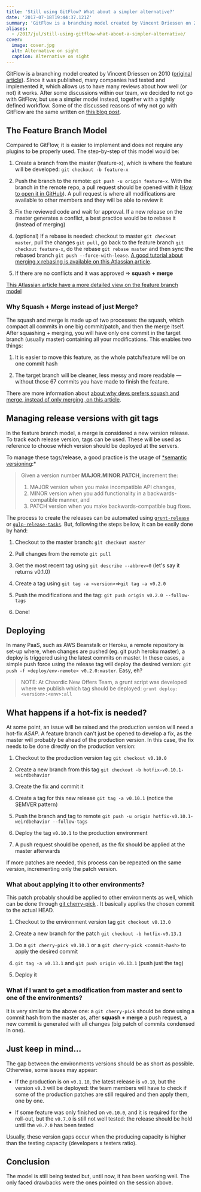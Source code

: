 ```yaml
---
title: 'Still using GitFlow? What about a simpler alternative?'
date: '2017-07-18T19:44:37.121Z'
summary: 'GitFlow is a branching model created by Vincent Driessen on 2010. Since it was published, many companies had tested and implemented it, which allows us to have many reviews about how well (or not) it works. After some discussions within our team, we decided to not go with GitFlow, but use a simpler model instead, together with a tightly defined workflow.'
aliases:
  - /2017/jul/still-using-gitflow-what-about-a-simpler-alternative/
cover:
  image: cover.jpg
  alt: Alternative on sight
  caption: Alternative on sight
---
```


GitFlow is a branching model created by Vincent Driessen on 2010 ([original article](http://nvie.com/posts/a-successful-git-branching-model/)). Since it was published, many companies had tested and implemented it, which allows us to have many reviews about how well (or not) it works. After some discussions within our team, we decided to not go with GitFlow, but use a simpler model instead, together with a tightly defined workflow. Some of the discussed reasons of why not go with GitFlow are the same written on [this blog post](http://endoflineblog.com/gitflow-considered-harmful).

## The Feature Branch Model

Compared to GitFlow, it is easier to implement and does not require any plugins to be properly used. The step-by-step of this model would be:

1. Create a branch from the master (feature-x), which is where the feature will be developed: `git checkout -b feature-x`

1. Push the branch to the remote: `git push -u origin feature-x`. With the branch in the remote repo, a pull request should be opened with it ([How to open it in GitHub](https://help.github.com/articles/creating-a-pull-request/)). A pull request is where all modifications are available to other members and they will be able to review it

1. Fix the reviewed code and wait for approval. If a new release on the master generates a conflict, a best practice would be to rebase it (instead of merging)

1. (optional) If a rebase is needed: checkout to master `git checkout master`, pull the changes `git pull`, go back to the feature branch `git checkout feature-x`, do the rebase `git rebase master` and then sync the rebased branch `git push --force-with-lease`. [A good tutorial about merging x rebasing is available on this Atlassian article](https://www.atlassian.com/git/tutorials/merging-vs-rebasing).

1. If there are no conflicts and it was approved ⇒ **squash + merge**

[This Atlassian article have a more detailed view on the feature branch model](https://www.atlassian.com/git/tutorials/comparing-workflows#feature-branch-workflow)

### Why Squash + Merge instead of just Merge?

The squash and merge is made up of two processes: the squash, which compact all commits in one big commit/patch, and then the merge itself. After squashing + merging, you will have only one commit in the target branch (usually master) containing all your modifications. This enables two things:

1. It is easier to move this feature, as the whole patch/feature will be on one commit hash

1. The target branch will be cleaner, less messy and more readable — without those 67 commits you have made to finish the feature.

There are more information about [about why devs prefers squash and merge, instead of only merging, on this article](https://softwareengineering.stackexchange.com/questions/263164/why-squash-git-commits-for-pull-requests).

## Managing release versions with git tags

In the feature branch model, a merge is considered a new version release. To track each release version, tags can be used. These will be used as reference to choose which version should be deployed at the servers.

To manage these tags/release, a good practice is the usage of [\*semantic versioning](http://semver.org):\*

> Given a version number **MAJOR.MINOR.PATCH**, increment the:
>
> 1. MAJOR version when you make incompatible API changes,
> 2. MINOR version when you add functionality in a backwards-compatible manner, and
> 3. PATCH version when you make backwards-compatible bug fixes.

The process to create the releases can be automated using [`grunt-release`](https://github.com/geddski/grunt-release) or [`gulp-release-tasks`](https://github.com/lfender6445/gulp-release-tasks). But, following the steps bellow, it can be easily done by hand:

1. Checkout to the master branch: `git checkout master`

1. Pull changes from the remote `git pull`

1. Get the most recent tag using `git describe --abbrev=0` (let's say it returns v0.1.0)

1. Create a tag using `git tag -a <version>`⇒`git tag -a v0.2.0`

1. Push the modifications and the tag: `git push origin v0.2.0 --follow-tags`

1. Done!

## Deploying

In many PaaS, such as AWS Beanstalk or Heroku, a remote repository is set-up where, when changes are pushed (eg. git push heroku master), a deploy is triggered using the latest commits on master. In these cases, a simple push force using the release tag will deploy the desired version: `git push -f <deploy/env-remote> v0.2.0:master`. Easy, eh?

> NOTE: At Chaordic New Offers Team, a grunt script was developed where we publish which tag should be deployed: `grunt deploy:<version>:<env>:all`

## What happens if a hot-fix is needed?

At some point, an issue will be raised and the production version will need a hot-fix _ASAP_. A feature branch can't just be opened to develop a fix, as the master will probably be ahead of the production version. In this case, the fix needs to be done directly on the production version:

1. Checkout to the production version tag `git checkout v0.10.0`

1. Create a new branch from this tag `git checkout -b hotfix-v0.10.1-weirdbehavior`

1. Create the fix and commit it

1. Create a tag for this new release `git tag -a v0.10.1` (notice the SEMVER pattern)

1. Push the branch and tag to remote `git push -u origin hotfix-v0.10.1-weirdbehavior --follow-tags`

1. Deploy the tag `v0.10.1` to the production environment

1. A push request should be opened, as the fix should be applied at the master afterwards

If more patches are needed, this process can be repeated on the same version, incrementing only the patch version.

### What about applying it to other environments?

This patch probably should be applied to other environments as well, which can be done through [git cherry-pick](http://think-like-a-git.net/sections/rebase-from-the-ground-up/cherry-picking-explained.html) <commit-hash> . It basically applies the chosen commit to the actual HEAD.

1. Checkout to the environment version tag `git checkout v0.13.0`

1. Create a new branch for the patch `git checkout -b hotfix-v0.13.1`

1. Do a `git cherry-pick v0.10.1` or a `git cherry-pick <commit-hash>` to apply the desired commit

1. `git tag -a v0.13.1` and `git push origin v0.13.1` (push just the tag)

1. Deploy it

### What if I want to get a modification from master and sent to one of the environments?

It is very similar to the above one: a `git cherry-pick` should be done using a commit hash from the master as, after **squash + merge** a push request, a new commit is generated with all changes (big patch of commits condensed in one).

## Just keep in mind…

The gap between the environments versions should be as short as possible. Otherwise, some issues may appear:

- If the production is on `v0.1.10`, the latest release is `v0.10`, but the version `v0.3` will be deployed: the team members will have to check if some of the production patches are still required and then apply them, one by one.

- If some feature was only finished on `v0.10.0`, and it is required for the roll-out, but the `v0.7.0` is still not well tested: the release should be hold until the `v0.7.0` has been tested

Usually, these version gaps occur when the producing capacity is higher than the testing capacity (developers x testers ratio).

## Conclusion

The model is still being tested but, until now, it has been working well. The only faced drawbacks were the ones pointed on the session above.

